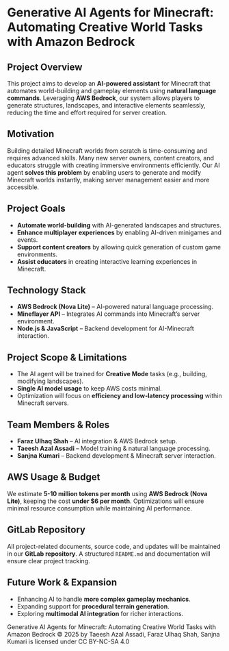 # Generative AI Agents for Minecraft: Automating Creative World Tasks with Amazon Bedrock  

## Project Overview  
This project aims to develop an **AI-powered assistant** for Minecraft that automates world-building and gameplay elements using **natural language commands**. Leveraging **AWS Bedrock**, our system allows players to generate structures, landscapes, and interactive elements seamlessly, reducing the time and effort required for server creation.  

## Motivation  
Building detailed Minecraft worlds from scratch is time-consuming and requires advanced skills. Many new server owners, content creators, and educators struggle with creating immersive environments efficiently. Our AI agent **solves this problem** by enabling users to generate and modify Minecraft worlds instantly, making server management easier and more accessible.  

## Project Goals  
- **Automate world-building** with AI-generated landscapes and structures.  
- **Enhance multiplayer experiences** by enabling AI-driven minigames and events.  
- **Support content creators** by allowing quick generation of custom game environments.  
- **Assist educators** in creating interactive learning experiences in Minecraft.  

## Technology Stack  
- **AWS Bedrock (Nova Lite)** – AI-powered natural language processing.  
- **Mineflayer API** – Integrates AI commands into Minecraft’s server environment.  
- **Node.js & JavaScript** – Backend development for AI-Minecraft interaction.  

## Project Scope & Limitations  
- The AI agent will be trained for **Creative Mode** tasks (e.g., building, modifying landscapes).  
- **Single AI model usage** to keep AWS costs minimal.  
- Optimization will focus on **efficiency and low-latency processing** within Minecraft servers.  

## Team Members & Roles  
- **Faraz Ulhaq Shah** – AI integration & AWS Bedrock setup.  
- **Taeesh Azal Assadi** – Model training & natural language processing.  
- **Sanjna Kumari** – Backend development & Minecraft server interaction.  

## AWS Usage & Budget  
We estimate **5-10 million tokens per month** using **AWS Bedrock (Nova Lite)**, keeping the cost **under $6 per month**. Optimizations will ensure minimal resource consumption while maintaining AI performance.  

## GitLab Repository  
All project-related documents, source code, and updates will be maintained in our **GitLab repository**. A structured `README.md` and documentation will ensure clear project tracking.  

## Future Work & Expansion  
- Enhancing AI to handle **more complex gameplay mechanics**.  
- Expanding support for **procedural terrain generation**.  
- Exploring **multimodal AI integration** for richer interactions.  


Generative AI Agents for Minecraft: Automating Creative World Tasks with Amazon Bedrock ©️ 2025 by Taeesh Azal Assadi, Faraz Ulhaq Shah, Sanjna Kumari is licensed under CC BY-NC-SA 4.0
